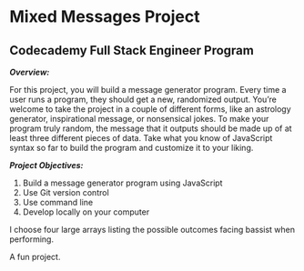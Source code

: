 # Mixed Messages Project 

## Codecademy Full Stack Engineer Program

***Overview:***

For this project, you will build a message generator program. Every time a user runs a program, they should get a new, randomized output. You’re welcome to take the project in a couple of different forms, like an astrology generator, inspirational message, or nonsensical jokes. To make your program truly random, the message that it outputs should be made up of at least three different pieces of data. Take what you know of JavaScript syntax so far to build the program and customize it to your liking.

***Project Objectives:***
1. Build a message generator program using JavaScript
2. Use Git version control
3. Use command line
4. Develop locally on your computer

I choose four large arrays listing the possible outcomes facing bassist when performing.

A fun project.